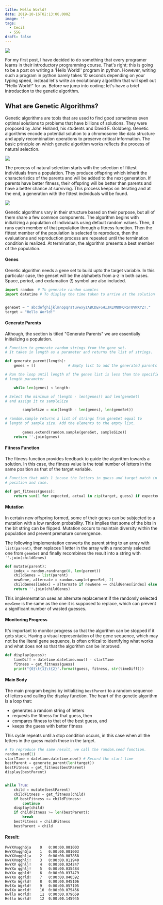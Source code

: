 ```yaml
---
title: Hello World!
date: 2019-10-16T02:13:00.000Z
image: ''
tags:
  - Cecil
  - SSG
draft: false
---
```

![](/images/hello_world.jpeg)

For my first post, I have decided to do something that every programer learns in their introductory programming course. That's right; this is going to be a post on writing a 'Hello World!' program in python. However, writing such a program in python barely takes 10 seconds depending on your typing speed, instead let's write an evolutionary algorithm that will spell out "Hello World!" for us. Before we jump into coding; let's have a brief introduction to the genetic algorithm.

## What are Genetic Algorithms?

Genetic algorithms are tools that are used to find good sometimes even optimal solutions to problems that have billions of solutions. They were proposed by John Holland, his students and David E. Goldberg. Genetic algorithms encode a potential solution to a chromosome like data structure and apply recombination operations to preserve critical information. The basic principle on which genetic algorithm works reflects the process of natural selection.

![](/images/ga_1.jpg)

The process of natural selection starts with the selection of fittest individuals from a population. They produce offspring which inherit the characteristics of the parents and will be added to the next generation. If parents have better fitness, their offspring will be better than parents and have a better chance at surviving. This process keeps on iterating and at the end, a generation with the fittest individuals will be found.

![](/images/flow.jpg)

Genetic algorithms vary in their structure based on their purpose, but all of them share a few common components. The algorithm begins with initializing a population of individuals using default random values. Then, it runs each member of that population through a fitness function. Then the fittest member of the population is selected to reproduce, then the evaluations and reproduction process are repeated until the termination condition is realized. At termination, the algorithm presents a best member of the population. 

#### Genes

Genetic algorithm needs a gene set to build upto the target variable. In this particular case, the genset will be the alphabets from a-z in both cases. Space, period, and exclamation (!) symbol are also included. 

```python
import random  # To generate random samples
import datetime # To display the time taken to arrive at the solution


geneSet = " abcdefghijklmnopqrstuvwxyzABCDEFGHIJKLMNOPQRSTUVWXYZ!."
target = "Hello World!"
```

#### Generate Parents

Although, the section is titled "Generate Parents" we are essentially initializing a population.

```python
# Function to generate random strings from the gene set. 
# It takes in length as a parameter and returns the list of strings.

def generate_parent(length):
    genes = []               # Empty list to add the generated parents

# Run the loop until length of the genes list is less than the specified
# length parameter

    while len(genes) < length:

# Select the minimum of (length - len(genes)) and len(geneSet) 
# and assign it to sampleSize 

        sampleSize = min(length - len(genes), len(geneSet))

# random.sample returns a list of strings from geneSet equal to
# length of sample size. Add the elements to the empty list.
  
        genes.extend(random.sample(geneSet, sampleSize))
    return ''.join(genes)
```

#### Fitness Function

The fitness function provides feedback to guide the algorithm towards a solution. In this case, the fitness value is the total number of letters in the same position as that of the target variable.

```python
# Function that adds 1 incase the letters in guess and target match in 
# position and case.

def get_fitness(guess):
    return sum(1 for expected, actual in zip(target, guess) if expected == actual)
```

#### Mutation

In certain new offspring formed, some of their genes can be subjected to a mutation with a low random probability. This implies that some of the bits in the bit string can be flipped. Mutation occurs to maintain diversity within the population and prevent premature convergence.

The following implementation converts the parent string to an array with `list(parent)`, then replaces 1 letter in the array with a randomly selected one from `geneSet` and finally recombines the result into a string with `''.join(childGenes)`

```python
def mutate(parent):
    index = random.randrange(0, len(parent))
    childGenes = list(parent)
    newGene, alternate = random.sample(geneSet, 2)
    childGenes[index] = alternate if newGene == childGenes[index] else newGene
    return ''.join(childGenes)
```

This implementation uses an alternate replacement if the randomly selected `newGene` is the same as the one it is supposed to replace, which can prevent a significant number of wasted guesses.

#### Monitoring Progress

It's important to monitor progress so that the algorithm can be stopped if it gets stuck. Having a visual representation of the gene sequence, which may not be the literal gene sequence, is often critical to identifying what works and what does not so that the algorithm can be improved.

```python
def display(guess):
    timeDiff = datetime.datetime.now() - startTime
    fitness = get_fitness(guess)
    print("{0}\t{1}\t{2}".format(guess, fitness, str(timeDiff)))
```

#### Main Body

The main program begins by initializing `bestParent` to a random sequence of letters and calling the display function. The heart of the genetic algorithm is a loop that:

* generates a random string of letters
* requests the fitness for that guess, then
* compares fitness to that of the best guess, and
* keeps the guess with better fitness

This cycle repeats until a stop condition occurs, in this case when all the letters in the guess match those in the target.

```python
# To reproduce the same result, we call the random.seed function.
random.seed(1)
startTime = datetime.datetime.now() # Record the start time
bestParent = generate_parent(len(target)) 
bestFitness = get_fitness(bestParent)
display(bestParent)


while True:
    child = mutate(bestParent)
    childFitness = get_fitness(child)
    if bestFitness >= childFitness:
        continue
    display(child)
    if childFitness >= len(bestParent):
        break
    bestFitness = childFitness
    bestParent = child
```

#### Result:

```output
PwYXVxqghGja	0	0:00:00.001003
HwYXVxqghGja	1	0:00:00.001003
HwYXVxqghlja	2	0:00:00.007858
HwYXVxqghlj!	3	0:00:00.011940
HwYXV qghlj!	4	0:00:00.024247
HwYXo qghlj!	5	0:00:00.035484
HwYXo qghld!	6	0:00:00.037479
HwYXo qgrld!	7	0:00:00.040592
HwYXo Wgrld!	8	0:00:00.045106
HwlXo Wgrld!	9	0:00:00.057195
HwlXo World!	10	0:00:00.075456
Hwllo World!	11	0:00:00.079659
Hello World!	12	0:00:00.145945
```
